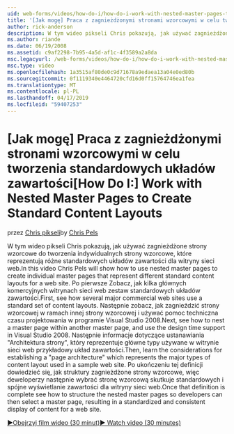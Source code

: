 ```yaml
---
uid: web-forms/videos/how-do-i/how-do-i-work-with-nested-master-pages-to-create-standard-content-layouts
title: '[Jak mogę] Praca z zagnieżdżonymi stronami wzorcowymi w celu tworzenia standardowych układów zawartości | Dokumentacja firmy Microsoft'
author: rick-anderson
description: W tym wideo pikseli Chris pokazują, jak używać zagnieżdżone strony wzorcowe do tworzenia indywidualnych strony wzorcowe, które reprezentują różne standardowych układów zawartości w...
ms.author: riande
ms.date: 06/19/2008
ms.assetid: c9af2298-7b95-4a5d-af1c-4f3589a2a8da
msc.legacyurl: /web-forms/videos/how-do-i/how-do-i-work-with-nested-master-pages-to-create-standard-content-layouts
msc.type: video
ms.openlocfilehash: 1a3515af80de0c9d71678a9edaea13a04e0ed80b
ms.sourcegitcommit: 0f1119340e4464720cfd16d0ff15764746ea1fea
ms.translationtype: MT
ms.contentlocale: pl-PL
ms.lasthandoff: 04/17/2019
ms.locfileid: "59407253"
---
```

# <a name="how-do-i-work-with-nested-master-pages-to-create-standard-content-layouts"></a><span data-ttu-id="9a6f6-103">[Jak mogę] Praca z zagnieżdżonymi stronami wzorcowymi w celu tworzenia standardowych układów zawartości</span><span class="sxs-lookup"><span data-stu-id="9a6f6-103">[How Do I:] Work with Nested Master Pages to Create Standard Content Layouts</span></span>

<span data-ttu-id="9a6f6-104">przez [Chris pikseli](https://twitter.com/chrispels)</span><span class="sxs-lookup"><span data-stu-id="9a6f6-104">by [Chris Pels](https://twitter.com/chrispels)</span></span>

<span data-ttu-id="9a6f6-105">W tym wideo pikseli Chris pokazują, jak używać zagnieżdżone strony wzorcowe do tworzenia indywidualnych strony wzorcowe, które reprezentują różne standardowych układów zawartości dla witryny sieci web.</span><span class="sxs-lookup"><span data-stu-id="9a6f6-105">In this video Chris Pels will show how to use nested master pages to create individual master pages that represent different standard content layouts for a web site.</span></span> <span data-ttu-id="9a6f6-106">Po pierwsze Zobacz, jak kilka głównych komercyjnych witrynach sieci web zestaw standardowych układów zawartości.</span><span class="sxs-lookup"><span data-stu-id="9a6f6-106">First, see how several major commercial web sites use a standard set of content layouts.</span></span> <span data-ttu-id="9a6f6-107">Następnie zobacz, jak zagnieździć strony wzorcowej w ramach innej strony wzorcowej i używać pomoc techniczna czasu projektowania w programie Visual Studio 2008.</span><span class="sxs-lookup"><span data-stu-id="9a6f6-107">Next, see how to nest a master page within another master page, and use the design time support in Visual Studio 2008.</span></span> <span data-ttu-id="9a6f6-108">Następnie informacje dotyczące ustanawiania "Architektura strony", który reprezentuje główne typy używane w witrynie sieci web przykładowy układ zawartości.</span><span class="sxs-lookup"><span data-stu-id="9a6f6-108">Then, learn the considerations for establishing a "page architecture" which represents the major types of content layout used in a sample web site.</span></span> <span data-ttu-id="9a6f6-109">Po ukończeniu tej definicji dowiedzieć się, jak struktury zagnieżdżone strony wzorcowe, więc deweloperzy następnie wybrać stronę wzorcową skutkuje standardowych i spójne wyświetlanie zawartości dla witryny sieci web.</span><span class="sxs-lookup"><span data-stu-id="9a6f6-109">Once that definition is complete see how to structure the nested master pages so developers can then select a master page, resulting in a standardized and consistent display of content for a web site.</span></span>

[<span data-ttu-id="9a6f6-110">&#9654;Obejrzyj film wideo (30 minut)</span><span class="sxs-lookup"><span data-stu-id="9a6f6-110">&#9654; Watch video (30 minutes)</span></span>](https://channel9.msdn.com/Blogs/ASP-NET-Site-Videos/how-do-i-work-with-nested-master-pages-to-create-standard-content-layouts)
